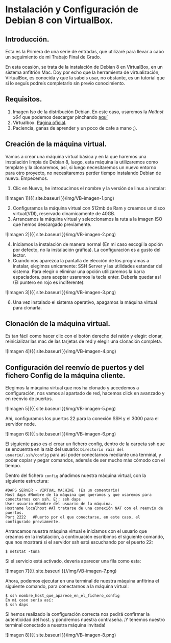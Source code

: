 # Instalación y Configuración de Debian 8 con VirtualBox.

## Introducción.

Esta es la Primera de una serie de entradas, que utilizaré para llevar a cabo un seguimiento de mi Trabajo Final de Grado.

En esta ocasión, se trata de la instalación de Debian 8 en VirtualBox, en un sistema anfitrión Mac. Doy por echo que la herramienta de virtualización, VirtualBox, es conocida y que la sabeis usar, no obstante, es un tutorial que si lo seguís podreís completarlo sin previo conocimiento.

## Requisitos.
1. Imagen Iso de la distribución Debian. En este caso, usaremos la *NetInst x64* que podemos descargar pinchando [aquí](https://www.debian.org/distrib/)
2. Virtualbox. [Página oficial](https://www.virtualbox.org/).
3. Paciencia, ganas de aprender y un poco de cafe a mano ;).

## Creación de la máquina virtual.
Vamos a crear una máquina virtual básica y en la que haremos una instalación limpia de Debian 8, luego, esta máquina la utilizaremos como template y la clonaremos, así, si luego necesitaremos un nuevo entorno para otro proyecto, no necesitaremos perder tiempo instalando Debian de nuevo. Empecemos.

1. Clic en Nuevo, he introducimos el nombre y la versión de linux a instalar:

![Imagen 1]({{ site.baseurl }}/img/VB-imagen-1.png)

2. Configuramos la máquina virtual con 512mb de Ram y creamos un disco virtual(VDI), reservado dinamicamente de 40GB.
3. Arrancamos la máquina virtual y seleccionamos la ruta a la imagen ISO que hemos descargado previamente.

![Imagen 2]({{ site.baseurl }}/img/VB-imagen-2.png)

4. Iniciamos la instalación de manera normal (En mi caso escogí la opción por defecto, no la instalación gráfica). La configuración es a gusto del lector.
5. Cuando nos aparezca la pantalla de elección de los programas a instalar, elegimos unicamente: SSH Server y las utilidades estandar del sistema. Para elegir o eliminar una opción utilizaremos la barra espaciadora. para aceptar usaremos la tecla enter. Debería quedar así (El puntero en rojo es indiferente):

![Imagen 3]({{ site.baseurl }}/img/VB-imagen-3.png)

6. Una vez instalado el sistema operativo, apagamos la máquina virtual para clonarla.

## Clonación de la máquina virtual.
Es tan fácil como hacer clic con el botón derecho del ratón y elegir: clonar, reinicializar las mac de las tarjetas de red y elegir una clonación completa.

![Imagen 4]({{ site.baseurl }}/img/VB-imagen-4.png)

## Configuración del reenvío de puertos y del fichero Config de la máquina cliente.

Elegimos la máquina virtual que nos ha clonado y accedemos a configuración, nos vamos al apartado de red, hacemos click en avanzado y en reenvío de puertos.

![Imagen 5]({{ site.baseurl }}/img/VB-imagen-5.png)

Ahí, configuramos los puertos 22 para la conexión SSH y el 3000 para el servidor node.

![Imagen 6]({{ site.baseurl }}/img/VB-imagen-6.png)

El siguiente paso es el crear un fichero config, dentro de la carpeta ssh que se encuentra en la raíz del usuario: `Directorio raíz del usuario/.ssh/config` para así poder conectarnos mediante una terminal, y poder copiar y pegar comandos, además de ser mucho más cómodo con el tiempo.

Dentro del fichero `config` añadimos nuestra máquina virtual, con la siguiente estructura:

	#DAPS SERVER - VIRTUAL MACHINE  (Es un comentario)
	Host daps #Nombre de la máquina que queramos y que usaremos para conectarnos con ssh. Ej: ssh daps
	User usuario #Nombre del usuario de la máquina.
	Hostname localhost #Al tratarse de una conexión NAT con el reenvío de puertos.
	Port 2222 	#Puerto por el que conectarse, en este caso, el configurado previamente.

Arrancamos nuestra máquina virtual e iniciamos con el usuario que creamos en la instalación, a continuación escribimos el siguiente comando, que nos mostrará si el servidor ssh está escuchando por el puerto 22:

	$ netstat -tuna

Si el servicio está activado, devería aparecer una fila como esta:

![Imagen 7]({{ site.baseurl }}//img/VB-imagen-7.png)

Ahora, podemos ejecutar en una terminal de nuestra máquina anfitrina el siguiente comando, para conectarnos a la máquina virtual:

	$ ssh nombre_host_que_aparece_en_el_fichero_config
	En mi caso sería así:
	$ ssh daps

Si hemos realizado la configuración correcta nos pedirá confirmar la autenticidad del host. y pondremos nuestra contraseña. ¡Y tenemos nuestro terminal conectado a nuestra máquina invitada!

![Imagen 8]({{ site.baseurl }}/img/VB-imagen-8.png)
